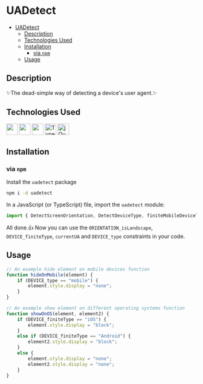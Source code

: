 # UADetect

- [UADetect](#uadetect)
  - [Description](#description)
  - [Technologies Used](#technologies-used)
  - [Installation](#installation)
    - [via `npm`](#via-npm)
  - [Usage](#usage)


## Description

✨The dead-simple way of detecting a device's user agent.✨

## Technologies Used
<img src="https://upload.wikimedia.org/wikipedia/commons/thumb/d/db/Npm-logo.svg/1920px-Npm-logo.svg.png" width="30px">
<img src="https://upload.wikimedia.org/wikipedia/commons/thumb/d/d9/Node.js_logo.svg/1280px-Node.js_logo.svg.png" width="30px">
<img src="https://logos-download.com/wp-content/uploads/2019/01/JavaScript_Logo.png" width="30px">
<img alt="TypeScript" width="30px" src="https://blog.jeremylikness.com/blog/2019-03-05_typescript-for-javascript-developers-by-refactoring-part-1-of-2/images/1.jpeg"/>
<img alt="jQuery" width="30px" src="https://jquery.com/jquery-wp-content/themes/jquery.com/i/favicon.ico">

## Installation
### via `npm`

Install the `uadetect` package

```bash
npm i -d uadetect
```

In a JavaScript (or TypeScript) file, import the `uadetect` module:

```javascript
import { DetectScreenOrientation, DetectDeviceType, finiteMobileDeviceType, ORIENTATION_isLandscape, DEVICE_type, DEVICE_finiteType, getCurrentUA, currentUA } from 'uadetect';
```
All done.👍 Now you can use the `ORIENTATION_isLandscape`, `DEVICE_finiteType`, `currentUA` and `DEVICE_type` constraints in your code.

## Usage

```javascript
// An example hide element on mobile devices function
function hideOnMobile(element) {
    if (DEVICE_type == "mobile") {
        element.style.display = "none";
    }
}
```
```javascript
// An example show element on different operating systems function
function showOnOS(element, element2) {
    if (DEVICE_finiteType == "iOS") {
        element.style.display = "block";
    }
    else if (DEVICE_finiteType == "Android") {
        element2.style.display = "block";
    }
    else {
        element.style.display = "none";
        element2.style.display = "none";
    }
}
```